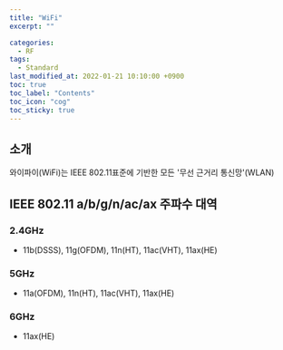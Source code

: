 ```yaml
---
title: "WiFi"
excerpt: ""

categories:
  - RF
tags:
  - Standard
last_modified_at: 2022-01-21 10:10:00 +0900
toc: true
toc_label: "Contents"
toc_icon: "cog"
toc_sticky: true
---
```


## 소개
와이파이(WiFi)는 IEEE 802.11표준에 기반한 모든 '무선 근거리 통신망'(WLAN)

## IEEE 802.11 a/b/g/n/ac/ax 주파수 대역
### 2.4GHz
- 11b(DSSS), 11g(OFDM), 11n(HT), 11ac(VHT), 11ax(HE)
### 5GHz
- 11a(OFDM), 11n(HT), 11ac(VHT), 11ax(HE)
### 6GHz
- 11ax(HE)